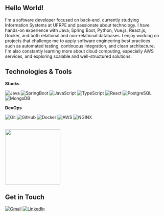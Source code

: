 ## Hello World!

I'm a software developer focused on back-end, currently studying Information Systems at UFRPE and passionate about technology. I have hands-on experience with Java, Spring Boot, Python, Vue.js, React.js, Docker, and both relational and non-relational databases. I enjoy working on projects that challenge me to apply software engineering best practices such as automated testing, continuous integration, and clean architecture. I'm also constantly learning more about cloud computing, especially AWS services, and exploring scalable and well-structured solutions.

## Technologies & Tools

**Stacks**

![Java](https://img.shields.io/badge/Java-ED8B00?style=for-the-badge&logo=java&logoColor=white)
![SpringBoot](https://img.shields.io/badge/Spring-6DB33F?style=for-the-badge&logo=spring&logoColor=white)
![JavaScript](https://img.shields.io/badge/JavaScript-323330?style=for-the-badge&logo=javascript&logoColor=F7DF1E)
![TypeScript](https://img.shields.io/badge/TypeScript-007ACC?style=for-the-badge&logo=typescript&logoColor=white)
![React](https://img.shields.io/badge/React-20232A?style=for-the-badge&logo=react&logoColor=61DAFB)
![PostgreSQL](https://img.shields.io/badge/PostgreSQL-316192?style=for-the-badge&logo=postgresql&logoColor=white)
![MongoDB](https://img.shields.io/badge/MongoDB-4EA94B?style=for-the-badge&logo=mongodb&logoColor=white)

**DevOps**

![Git](https://img.shields.io/badge/Git-E34F26?style=for-the-badge&logo=git&logoColor=white)
![GitHub](https://img.shields.io/badge/GitHub-100000?style=for-the-badge&logo=github&logoColor=white)
![Docker](https://img.shields.io/badge/Docker-2496ED?style=for-the-badge&logo=docker&logoColor=white)
![AWS](https://img.shields.io/badge/Amazon_AWS-232F3E?style=for-the-badge&logo=amazon-aws&logoColor=white)
![NGINX](https://img.shields.io/badge/Nginx-009639?style=for-the-badge&logo=nginx&logoColor=white)



<br/>

<a href="https://github.com/diogo-d-souza" title="Perfil de Diogo">
  <img height="180em" src="https://github-readme-stats.vercel.app/api?username=diogo-d-souza&theme=dracula&show_icons=true" />
</a>

## Get in Touch

<p align="left">
  <a href="mailto:dismgomess@gmail.com" target="_blank" title="Gmail">
  <img src="https://img.shields.io/badge/-Gmail-FF0000?style=flat-square&labelColor=FF0000&logo=gmail&logoColor=white" alt="Gmail"/></a>
  <a href="https://www.linkedin.com/in/diogo-smg" target="_blank" title="LinkedIn">
  <img src="https://img.shields.io/badge/-Linkedin-0e76a8?style=flat-square&logo=Linkedin&logoColor=white" alt="LinkedIn"/></a>
</p>
